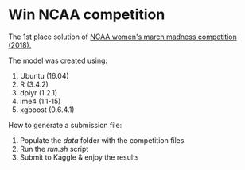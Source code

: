 # Win NCAA competition

The 1st place solution of [NCAA women's march madness competition (2018).](https://www.kaggle.com/c/womens-machine-learning-competition-2018)

The model was created using:

1. Ubuntu (16.04)
2. R (3.4.2)
3. dplyr (1.2.1)
4. lme4 (1.1-15)
5. xgboost (0.6.4.1)

How to generate a submission file:

1. Populate the _data_ folder with the competition files
2. Run the _run.sh_ script 
3. Submit to Kaggle & enjoy the results




